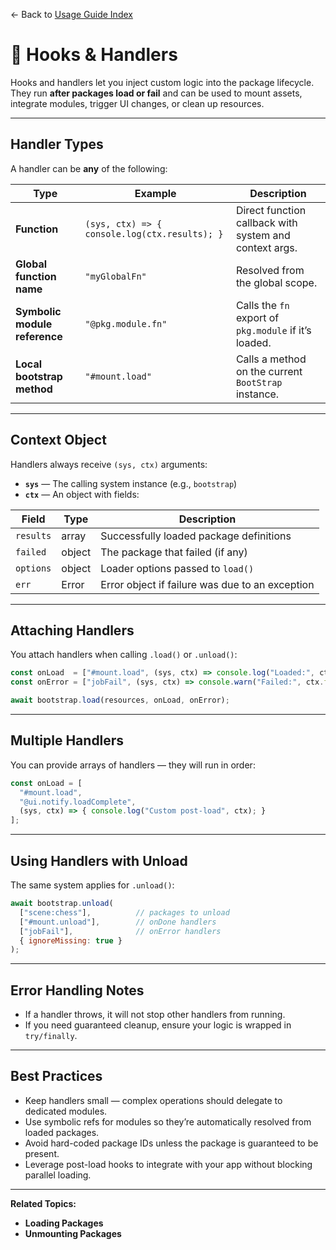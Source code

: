 ← Back to [Usage Guide Index](TOC.md)

# 🔗 Hooks & Handlers

Hooks and handlers let you inject custom logic into the package lifecycle.
They run **after packages load or fail** and can be used to mount assets, integrate modules, trigger UI changes, or clean up resources.

---

## Handler Types

A handler can be **any** of the following:

| Type                          | Example                                       | Description                                            |
| ----------------------------- | --------------------------------------------- | ------------------------------------------------------ |
| **Function**                  | `(sys, ctx) => { console.log(ctx.results); }` | Direct function callback with system and context args. |
| **Global function name**      | `"myGlobalFn"`                                | Resolved from the global scope.                        |
| **Symbolic module reference** | `"@pkg.module.fn"`                            | Calls the `fn` export of `pkg.module` if it’s loaded.  |
| **Local bootstrap method**    | `"#mount.load"`                               | Calls a method on the current `BootStrap` instance.    |

---

## Context Object

Handlers always receive `(sys, ctx)` arguments:

* **`sys`** — The calling system instance (e.g., `bootstrap`)
* **`ctx`** — An object with fields:

| Field     | Type   | Description                                     |
| --------- | ------ | ----------------------------------------------- |
| `results` | array  | Successfully loaded package definitions         |
| `failed`  | object | The package that failed (if any)                |
| `options` | object | Loader options passed to `load()`               |
| `err`     | Error  | Error object if failure was due to an exception |

---

## Attaching Handlers

You attach handlers when calling `.load()` or `.unload()`:

```js
const onLoad  = ["#mount.load", (sys, ctx) => console.log("Loaded:", ctx.results)];
const onError = ["jobFail", (sys, ctx) => console.warn("Failed:", ctx.failed)];

await bootstrap.load(resources, onLoad, onError);
```

---

## Multiple Handlers

You can provide arrays of handlers — they will run in order:

```js
const onLoad = [
  "#mount.load",
  "@ui.notify.loadComplete",
  (sys, ctx) => { console.log("Custom post-load", ctx); }
];
```

---

## Using Handlers with Unload

The same system applies for `.unload()`:

```js
await bootstrap.unload(
  ["scene:chess"],          // packages to unload
  ["#mount.unload"],        // onDone handlers
  ["jobFail"],              // onError handlers
  { ignoreMissing: true }
);
```

---

## Error Handling Notes

* If a handler throws, it will not stop other handlers from running.
* If you need guaranteed cleanup, ensure your logic is wrapped in `try/finally`.

---

## Best Practices

* Keep handlers small — complex operations should delegate to dedicated modules.
* Use symbolic refs for modules so they’re automatically resolved from loaded packages.
* Avoid hard-coded package IDs unless the package is guaranteed to be present.
* Leverage post-load hooks to integrate with your app without blocking parallel loading.

---

**Related Topics:**

* **Loading Packages**
* **Unmounting Packages**
